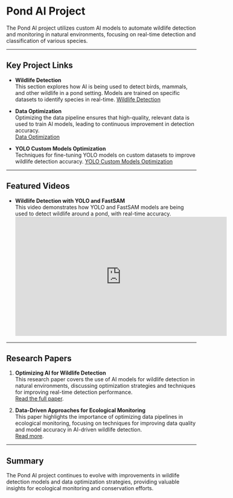 # Pond AI Project

The Pond AI project utilizes custom AI models to automate wildlife detection and monitoring in natural environments, focusing on real-time detection and classification of various species.

---

## Key Project Links

- **Wildlife Detection**  
  This section explores how AI is being used to detect birds, mammals, and other wildlife in a pond setting. Models are trained on specific datasets to identify species in real-time.
  [Wildlife Detection](wildlife-detection.md)

- **Data Optimization**  
  Optimizing the data pipeline ensures that high-quality, relevant data is used to train AI models, leading to continuous improvement in detection accuracy.  
  [Data Optimization](data-optimization.md)

- **YOLO Custom Models Optimization**  
  Techniques for fine-tuning YOLO models on custom datasets to improve wildlife detection accuracy. 
  [YOLO Custom Models Optimization](../yolo-optimization.md)

---

## Featured Videos

- **Wildlife Detection with YOLO and FastSAM**  
  This video demonstrates how YOLO and FastSAM models are being used to detect wildlife around a pond, with real-time accuracy.  
  <iframe width="560" height="315" src="https://www.youtube.com/embed/Getufont9mQ" title="Wildlife Detection with YOLO" frameborder="0" allowfullscreen></iframe>

---

## Research Papers

1. **Optimizing AI for Wildlife Detection**  
   This research paper covers the use of AI models for wildlife detection in natural environments, discussing optimization strategies and techniques for improving real-time detection performance.  
   [Read the full paper](https://arxiv.org/abs/2403.00175).

2. **Data-Driven Approaches for Ecological Monitoring**  
   This paper highlights the importance of optimizing data pipelines in ecological monitoring, focusing on techniques for improving data quality and model accuracy in AI-driven wildlife detection.  
   [Read more](https://www.frontiersin.org/articles/10.3389/fcosc.2022.1002125/full).

---

## Summary

The Pond AI project continues to evolve with improvements in wildlife detection models and data optimization strategies, providing valuable insights for ecological monitoring and conservation efforts.
